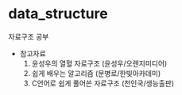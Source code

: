 # data_structure
자료구조 공부 


- 참고자료
   1) 윤성우의 열혈 자료구조 (윤성우/오렌지미디어)
   2) 쉽게 배우는 알고리즘 (문병로/한빛아카데미)
   3) C언어로 쉽게 풀어쓴 자료구조 (천인국/생능출판)
